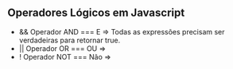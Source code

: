 ## Operadores Lógicos em Javascript

- && Operador AND === E => Todas as expressões precisam ser verdadeiras para retornar true.
- || Operador OR === OU => 
- ! Operador NOT === Não =>